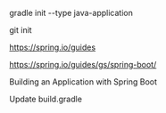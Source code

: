 gradle init --type java-application

git init

https://spring.io/guides

https://spring.io/guides/gs/spring-boot/

Building an Application with Spring Boot

Update build.gradle